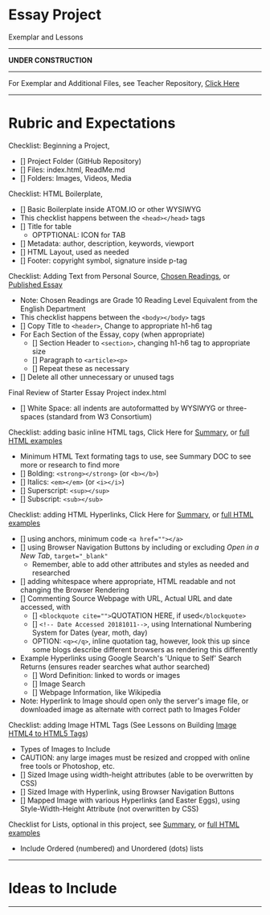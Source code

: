 # Essay Project
Exemplar and Lessons

---

**UNDER CONSTRUCTION**

---

For Exemplar and Additional Files, see Teacher Repository, <a href="https://github.com/QEHS-Websites/Essay-Project-Exemplar">Click Here</a>

---

# Rubric and Expectations
Checklist: Beginning a Project, <a href="https://github.com/MercersKitchen/CS10/tree/master/Websites/Creating%20Single%20Page%20Webpage"></a>
- [] Project Folder (GitHub Repository)
- [] Files: index.html, ReadMe.md
- [] Folders: Images, Videos, Media

Checklist: HTML Boilerplate, <a href="https://github.com/MercersKitchen/CS10/blob/master/Websites/Creating%20Single%20Page%20Webpage/index.html"></a>
- [] Basic Boilerplate inside ATOM.IO or other WYSIWYG
- This checklist happens between the ```<head></head>``` tags
- [] Title for table
  - OPTPTIONAL: ICON for TAB
- [] Metadata: author, description, keywords, viewport
- [] HTML Layout, used as needed
- [] Footer: copyright symbol, signature inside p-tag

Checklist: Adding Text from Personal Source, <a href="https://github.com/MercersKitchen/CS10/blob/master/Websites/Essay%20Examples/Essay_Examples.pdf">Chosen Readings</a>, or <a href="https://github.com/MercersKitchen/CS10/blob/master/Websites/Essay%20Project%20Exemplar%20and%20Lessons/Needs%20Rewritting/20Questions.txt">Published Essay</a>
- Note: Chosen Readings are Grade 10 Reading Level Equivalent from the English Department
- This checklist happens between the ```<body></body>``` tags
- [] Copy Title to ```<header>```, Change to appropriate h1-h6 tag
- For Each Section of the Essay, copy (when appropriate)
  - [] Section Header to ```<section>```, changing h1-h6 tag to appropriate size
  - [] Paragraph to ```<article><p>```
  - [] Repeat these as necessary
- [] Delete all other unnecessary or unused tags

Final Review of Starter Essay Project index.html
- [] White Space: all indents are autoformatted by WYSIWYG or three-spaces (standard from W3 Consortium)

Checklist: adding basic inline HTML tags, Click Here for <a href="https://github.com/MercersKitchen/CS10/blob/master/Websites/HTML%20Resources/HTML_Summary.txt">Summary</a>, or <a href="https://github.com/MercersKitchen/CS10/tree/master/Websites/HTML%20Resources">full HTML examples</a>
- Minimum HTML Text formating tags to use, see Summary DOC to see more or research to find more
- [] Bolding: ```<strong></strong>``` (or ```<b></b>```)
- [] Italics: ```<em></em>``` (or ```<i></i>```)
- [] Superscript: ```<sup></sup>```
- [] Subscript: ```<sub></sub>```

Checklist: adding HTML Hyperlinks, Click Here for <a href="https://github.com/MercersKitchen/CS10/blob/master/Websites/HTML%20Resources/HTML_Summary.txt">Summary</a>, or <a href="https://github.com/MercersKitchen/CS10/tree/master/Websites/HTML%20Resources">full HTML examples</a>
- [] using anchors, minimum code ```<a href=""></a>```
- [] using Browser Navigation Buttons by including or excluding *Open in a New Tab*, ```target="_blank"```
  - Remember, able to add other attributes and styles as needed and researched
- [] adding whitespace where appropriate, HTML readable and not changing the Browser Rendering
- [] Commenting Source Webpage with URL, Actual URL and date accessed, with
  - [] ```<blockquote cite="">```QUOTATION HERE, if used```</blockquote>```
  - [] ```<!-- Date Accessed 20181011-->```, using International Numbering System for Dates (year, moth, day)
  - OPTION: ```<q></q>```, inline quotation tag, however, look this up since some blogs describe different browsers as rendering this differently
- Example Hyperlinks using Google Search's 'Unique to Self' Search Returns (ensures reader searches what author searched)
  - [] Word Definition: linked to words or images
  - [] Image Search
  - [] Webpage Information, like Wikipedia
- Note: Hyperlink to Image should open only the server's image file, or downloaded image as alternate with correct path to Images Folder

Checklist: adding Image HTML Tags (See Lessons on Building <a href="https://github.com/MercersKitchen/CS10/tree/master/Websites/Images%20Lessons">Image HTML4 to HTML5 Tags</a>)
- Types of Images to Include
- CAUTION: any large images must be resized and cropped with online free tools or Photoshop, etc.
- [] Sized Image using width-height attributes (able to be overwritten by CSS)
- [] Sized Image with Hyperlink, using Browser Navigation Buttons
- [] Mapped Image with various Hyperlinks (and Easter Eggs), using Style-Width-Height Attribute (not overwritten by CSS)

Checklist for Lists, optional in this project, see <a href="https://github.com/MercersKitchen/CS10/blob/master/Websites/HTML%20Resources/HTML_Summary.txt">Summary</a>, or <a href="https://github.com/MercersKitchen/CS10/tree/master/Websites/HTML%20Resources">full HTML examples</a>
- Include Ordered (numbered) and Unordered (dots) lists

---

# Ideas to Include


---
